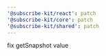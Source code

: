 ```yaml
---
'@subscribe-kit/react': patch
'@subscribe-kit/core': patch
'@subscribe-kit/shared': patch
---
```


fix getSnapshot value
